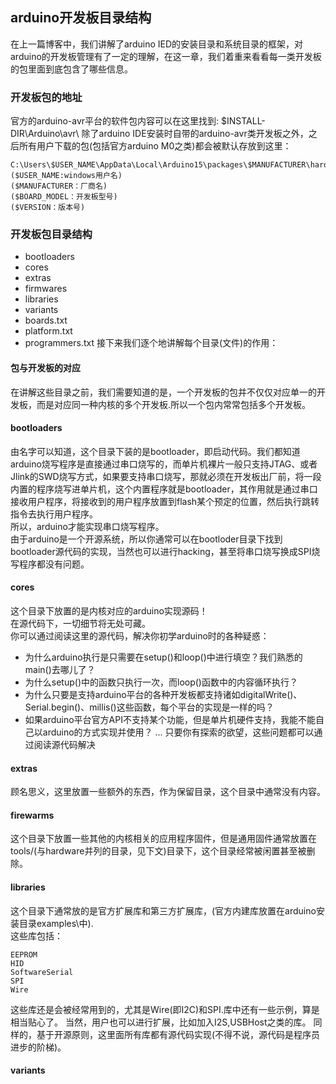 ## arduino开发板目录结构
在上一篇博客中，我们讲解了arduino IED的安装目录和系统目录的框架，对arduino的开发板管理有了一定的理解，在这一章，我们着重来看看每一类开发板的包里面到底包含了哪些信息。

### 开发板包的地址
官方的arduino-avr平台的软件包内容可以在这里找到:
    $INSTALL-DIR\Arduino\avr\ 
除了arduino IDE安装时自带的arduino-avr类开发板之外，之后所有用户下载的包(包括官方arduino M0之类)都会被默认存放到这里：

    C:\Users\$USER_NAME\AppData\Local\Arduino15\packages\$MANUFACTURER\hardware\$BOARD_MODEL\$VERSION\
    ($USER_NAME:windows用户名)
    ($MANUFACTURER：厂商名)
    ($BOARD_MODEL：开发板型号)
    ($VERSION：版本号)

### 开发板包目录结构
* bootloaders
* cores
* extras
* firmwares
* libraries
* variants
* boards.txt
* platform.txt
* programmers.txt
接下来我们逐个地讲解每个目录(文件)的作用：
#### 包与开发板的对应
在讲解这些目录之前，我们需要知道的是，一个开发板的包并不仅仅对应单一的开发板，而是对应同一种内核的多个开发板.所以一个包内常常包括多个开发板。
#### bootloaders
由名字可以知道，这个目录下装的是bootloader，即启动代码。我们都知道arduino烧写程序是直接通过串口烧写的，而单片机裸片一般只支持JTAG、或者Jlink的SWD烧写方式，如果要支持串口烧写，那就必须在开发板出厂前，将一段内置的程序烧写进单片机，这个内置程序就是bootloader，其作用就是通过串口接收用户程序，将接收到的用户程序放置到flash某个预定的位置，然后执行跳转指令去执行用户程序。  
所以，arduino才能实现串口烧写程序。  
由于arduino是一个开源系统，所以你通常可以在bootloder目录下找到bootloader源代码的实现，当然也可以进行hacking，甚至将串口烧写换成SPI烧写程序都没有问题。
#### cores
这个目录下放置的是内核对应的arduino实现源码！  
在源代码下，一切细节将无处可藏。  
你可以通过阅读这里的源代码，解决你初学arduino时的各种疑惑：
* 为什么arduino执行是只需要在setup()和loop()中进行填空？我们熟悉的main()去哪儿了？
* 为什么setup()中的函数只执行一次，而loop()函数中的内容循环执行？
* 为什么只要是支持arduino平台的各种开发板都支持诸如digitalWrite()、Serial.begin()、millis()这些函数，每个平台的实现是一样的吗？
* 如果arduino平台官方API不支持某个功能，但是单片机硬件支持，我能不能自己以arduino的方式实现并使用？
...
只要你有探索的欲望，这些问题都可以通过阅读源代码解决
#### extras
顾名思义，这里放置一些额外的东西，作为保留目录，这个目录中通常没有内容。
#### firewarms
这个目录下放置一些其他的内核相关的应用程序固件，但是通用固件通常放置在tools/(与hardware并列的目录，见下文)目录下，这个目录经常被闲置甚至被删除。
#### libraries
这个目录下通常放的是官方扩展库和第三方扩展库，(官方内建库放置在arduino安装目录examples\中).  
这些库包括：

    EEPROM
    HID
    SoftwareSerial
    SPI
    Wire
这些库还是会被经常用到的，尤其是Wire(即I2C)和SPI.库中还有一些示例，算是相当贴心了。
当然，用户也可以进行扩展，比如加入I2S,USBHost之类的库。
同样的，基于开源原则，这里面所有库都有源代码实现(不得不说，源代码是程序员进步的阶梯)。
#### variants
